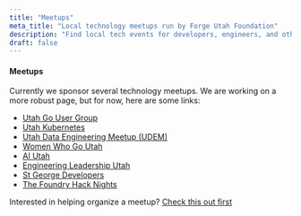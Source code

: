 ```yaml
---
title: "Meetups"
meta_title: "Local technology meetups run by Forge Utah Foundation"
description: "Find local tech events for developers, engineers, and other technologists"
draft: false
---
```


#### Meetups

Currently we sponsor several technology meetups. We are working on a more robust page, but for now, here are some links:

* [Utah Go User Group](https://www.meetup.com/utahgophers/)
* [Utah Kubernetes](https://www.meetup.com/Utah-Kubernetes-Meetup/)
* [Utah Data Engineering Meetup (UDEM)](https://www.meetup.com/utah-data-engineering-meetup/)
* [Women Who Go Utah](https://www.meetup.com/Women-Who-Go-Utah/)
* [AI Utah](https://www.meetup.com/machine-learning-utah/)
* [Engineering Leadership Utah](https://www.meetup.com/engineering-leadership-utah/)
* [St George Developers](https://www.meetup.com/saint-george-web-developers-meetup/)
* [The Foundry Hack Nights](https://www.meetup.com/the-foundry-by-forge-utah/)

Interested in helping organize a meetup? [Check this out first](https://docs.google.com/document/d/1X4akcd0oyUsRT5ALqTNkFPrl1-Q4Uy0kjz76MOYndRY/edit?usp=sharing)

